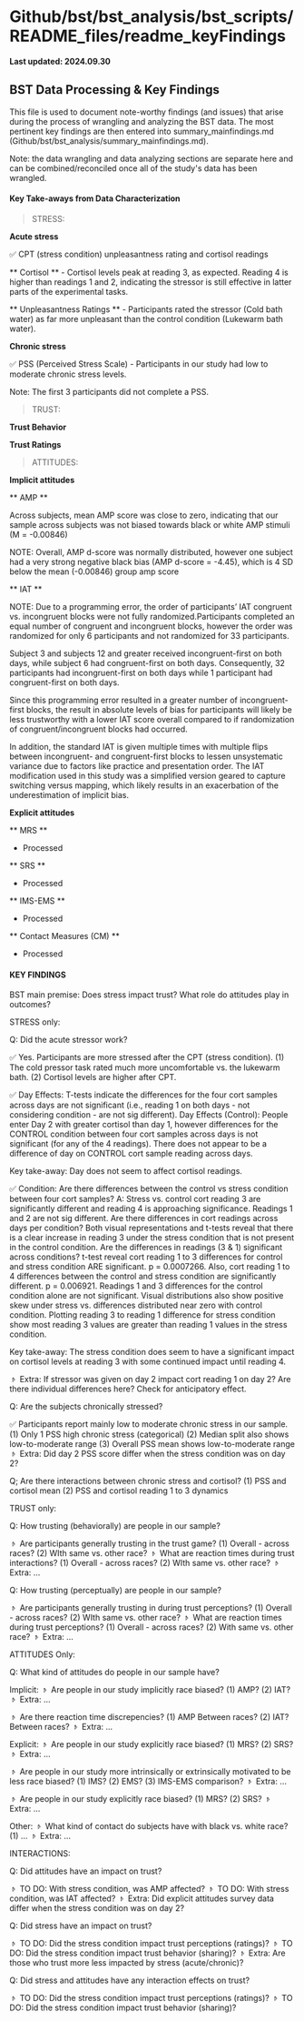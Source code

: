 #  Github/bst/bst_analysis/bst_scripts/README_files/readme_keyFindings

**Last updated: 2024.09.30**

## BST Data Processing & Key Findings ####

This file is used to document note-worthy findings (and issues) that arise during the process of wrangling and analyzing the BST data. The most pertinent key findings are then entered into summary_mainfindings.md (Github/bst/bst_analysis/summary_mainfindings.md).

Note: the data wrangling and data analyzing sections are separate here and can be combined/reconciled once all of the study's data has been wrangled.



#### Key Take-aways from Data Characterization ####

> STRESS: 

**Acute stress**

✅ CPT (stress condition) unpleasantness rating and cortisol readings

** Cortisol ** - Cortisol levels peak at reading 3, as expected. Reading 4 is higher than readings 1 and 2, indicating the stressor is still effective in latter parts of the experimental tasks.

** Unpleasantness Ratings ** - Participants rated the stressor (Cold bath water) as far more unpleasant than the control condition (Lukewarm bath water).

**Chronic stress**

✅ PSS (Perceived Stress Scale) - Participants in our study had low to moderate chronic stress levels.

Note: The first 3 participants did not complete a PSS.


> TRUST:

**Trust Behavior**


**Trust Ratings**


> ATTITUDES:

**Implicit attitudes**

 ** AMP **

Across subjects, mean AMP score was close to zero, indicating that our sample across subjects was not biased towards black or white AMP stimuli (M = -0.00846)

NOTE: Overall, AMP d-score was normally distributed, however one subject had a very strong negative black bias (AMP d-score = -4.45), which is 4 SD below the mean (-0.00846) group amp score



 ** IAT **

NOTE: Due to a programming error, the order of participants’ IAT congruent vs. incongruent blocks were not fully randomized.Participants completed an equal number of congruent and incongruent blocks, however the order was randomized for only 6 participants and not randomized for 33 participants.  

Subject 3 and subjects 12 and greater received incongruent-first on both days, while subject 6 had congruent-first on both days. Consequently, 32 participants had incongruent-first on both days while 1 participant had congruent-first on both days.

Since this programming error resulted in a greater number of incongruent-first blocks, the result in absolute levels of bias for participants will likely be less trustworthy with a lower IAT score overall compared to if randomization of congruent/incongruent blocks had occurred.  

In addition, the standard IAT is given multiple times with multiple flips between incongruent- and congruent-first blocks to lessen unsystematic variance  due to factors like practice and presentation order. The IAT modification used in this study was a simplified version geared to capture switching versus mapping, which likely results in an exacerbation of the underestimation of implicit bias.


**Explicit attitudes**

** MRS **

* Processed

** SRS **

* Processed

** IMS-EMS **

* Processed

** Contact Measures (CM) **

* Processed


#### KEY FINDINGS ####

BST main premise: Does stress impact trust?  What role do attitudes play in outcomes?

STRESS only: 

Q: Did the acute stressor work? 

✅ Yes. Participants are more stressed after the CPT (stress condition).
(1) The cold pressor task rated much more uncomfortable vs. the lukewarm bath.
(2) Cortisol levels are higher after CPT.

✅ Day Effects:
    T-tests indicate the differences for the four cort samples across days are not significant (i.e., reading 1 on both days - not considering condition - are not sig different).
    Day Effects (Control): People enter Day 2 with greater cortisol than day 1, however differences for the CONTROL condition between four cort samples across days is not significant (for any of the 4 readings). There does not appear to be a difference of day on CONTROL cort sample reading across days.

Key take-away: Day does not seem to affect cortisol readings.

✅ Condition: 
  Are there differences between the control vs stress condition between four cort samples?  A: Stress vs. control cort reading 3 are significantly different and reading 4 is approaching significance.  Readings 1 and 2 are not sig different. 
  Are there differences in cort readings across days per condition? Both visual representations and t-tests reveal that there is a clear increase in reading 3 under the stress condition that is not present in the control condition.
  Are the differences in readings (3 & 1) significant across conditions? t-test reveal cort reading 1 to 3 differences for control and stress condition ARE significant. p = 0.0007266. Also, cort reading 1 to 4 differences between the control and stress condition are significantly different. p = 0.006921. 
  Readings 1 and 3 differences for the control condition alone are not significant. Visual distributions also show positive skew under stress vs. differences distributed near zero with control condition. Plotting reading 3 to reading 1 difference for stress condition show most reading 3 values are greater than reading 1 values in the stress condition.
  
Key take-away: The stress condition does seem to have a significant impact on cortisol levels at reading 3 with some continued impact until reading 4.

𝤿 Extra: If stressor was given on day 2 impact cort reading 1 on day 2?  Are there individual differences here?  Check for anticipatory effect.

Q: Are the subjects chronically stressed? 

✅ Participants report mainly low to moderate chronic stress in our sample.
(1) Only 1 PSS high chronic stress (categorical)
(2) Median split also shows low-to-moderate range
(3) Overall PSS mean shows low-to-moderate range
𝤿 Extra: Did day 2 PSS score differ when the stress condition was on day 2?

Q; Are there interactions between chronic stress and cortisol?
(1) PSS and cortisol mean
(2) PSS and cortisol reading 1 to 3 dynamics



TRUST only: 

Q: How trusting (behaviorally) are people in our sample? 

𝤿 Are participants generally trusting in the trust game?
(1) Overall - across races?
(2) WIth same vs. other race?
𝤿 What are reaction times during trust interactions?
(1) Overall - across races?
(2) WIth same vs. other race?
𝤿 Extra: …

Q: How trusting (perceptually) are people in our sample? 

𝤿 Are participants generally trusting in during trust perceptions?
(1) Overall - across races?
(2) WIth same vs. other race?
𝤿 What are reaction times during trust perceptions?
(1) Overall - across races?
(2) With same vs. other race?
𝤿 Extra: …


ATTITUDES Only: 

Q: What kind of attitudes do people in our sample have? 

Implicit:
𝤿 Are people in our study implicitly race biased?
(1) AMP?
(2) IAT?
𝤿 Extra: …

𝤿 Are there reaction time discrepencies?
(1) AMP
Between races?
(2) IAT?
Between races?
𝤿 Extra: …

Explicit:
𝤿 Are people in our study explicitly race biased?
(1) MRS?
(2) SRS?
𝤿 Extra: …

𝤿 Are people in our study more intrinsically or extrinsically motivated to be less race biased?
(1) IMS?
(2) EMS?
(3) IMS-EMS comparison?
𝤿 Extra: …

𝤿 Are people in our study explicitly race biased?
(1) MRS?
(2) SRS?
𝤿 Extra: …

Other:
𝤿 What kind of contact do subjects have with black vs. white race?
(1) …
𝤿 Extra: …


INTERACTIONS: 


Q: Did attitudes have an impact on trust?

𝤿 TO DO: With stress condition, was AMP affected? 
𝤿 TO DO: With stress condition, was IAT affected?
𝤿 Extra: Did explicit attitudes survey data differ when the stress condition was on day 2?


Q: Did stress have an impact on trust?

𝤿 TO DO: Did the stress condition impact trust perceptions (ratings)?
𝤿 TO DO: Did the stress condition impact trust behavior (sharing)?
𝤿 Extra: Are those who trust more less impacted by stress (acute/chronic)?


Q: Did stress and attitudes have any interaction effects on trust?

𝤿 TO DO: Did the stress condition impact trust perceptions (ratings)?
𝤿 TO DO: Did the stress condition impact trust behavior (sharing)?




